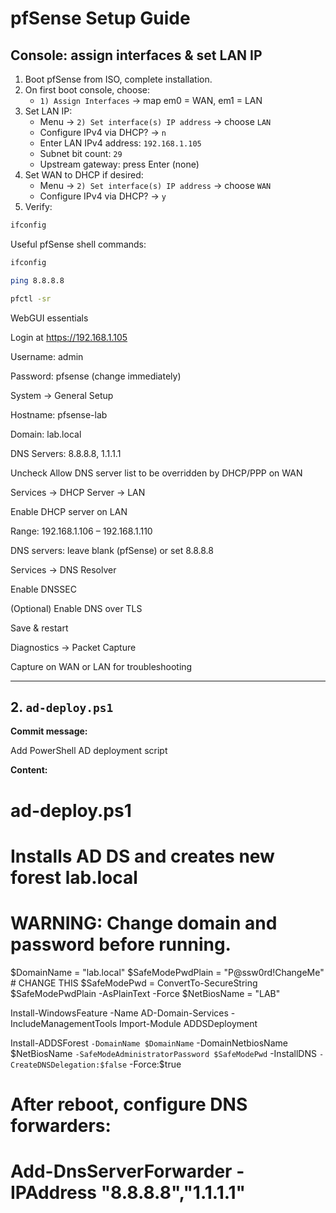# pfSense Setup Guide

## Console: assign interfaces & set LAN IP

1. Boot pfSense from ISO, complete installation.
2. On first boot console, choose:
   - `1) Assign Interfaces` → map em0 = WAN, em1 = LAN
3. Set LAN IP:
   - Menu → `2) Set interface(s) IP address` → choose `LAN`
   - Configure IPv4 via DHCP? → `n`
   - Enter LAN IPv4 address: `192.168.1.105`
   - Subnet bit count: `29`
   - Upstream gateway: press Enter (none)
4. Set WAN to DHCP if desired:
   - Menu → `2) Set interface(s) IP address` → choose `WAN`
   - Configure IPv4 via DHCP? → `y`
5. Verify:
```bash
ifconfig
```

Useful pfSense shell commands:
```bash
ifconfig
```

```bash
ping 8.8.8.8
```

```bash
pfctl -sr
```

WebGUI essentials

Login at https://192.168.1.105

Username: admin

Password: pfsense (change immediately)

System → General Setup

Hostname: pfsense-lab

Domain: lab.local

DNS Servers: 8.8.8.8, 1.1.1.1

Uncheck Allow DNS server list to be overridden by DHCP/PPP on WAN

Services → DHCP Server → LAN

Enable DHCP server on LAN

Range: 192.168.1.106 – 192.168.1.110

DNS servers: leave blank (pfSense) or set 8.8.8.8

Services → DNS Resolver

Enable DNSSEC

(Optional) Enable DNS over TLS

Save & restart

Diagnostics → Packet Capture

Capture on WAN or LAN for troubleshooting

---

## 2. `ad-deploy.ps1`  

**Commit message:**  

Add PowerShell AD deployment script

**Content:**  

# ad-deploy.ps1
# Installs AD DS and creates new forest lab.local
# WARNING: Change domain and password before running.

$DomainName = "lab.local"
$SafeModePwdPlain = "P@ssw0rd!ChangeMe"   # CHANGE THIS
$SafeModePwd = ConvertTo-SecureString $SafeModePwdPlain -AsPlainText -Force
$NetBiosName = "LAB"

Install-WindowsFeature -Name AD-Domain-Services -IncludeManagementTools
Import-Module ADDSDeployment

Install-ADDSForest `
    -DomainName $DomainName `
    -DomainNetbiosName $NetBiosName `
    -SafeModeAdministratorPassword $SafeModePwd `
    -InstallDNS `
    -CreateDNSDelegation:$false `
    -Force:$true

# After reboot, configure DNS forwarders:
# Add-DnsServerForwarder -IPAddress "8.8.8.8","1.1.1.1"
